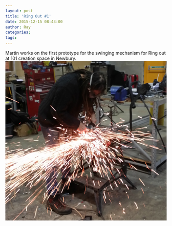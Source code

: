 ```yaml
---
layout: post
title: 'Ring Out #1'
date: 2015-12-15 08:43:00
author: Ray
categories:
tags:
---
```



Martin works on the first prototype for the swinging mechanism for Ring out at 101 creation space in Newbury.![](/uploads/versions/martin-welds------x----2310-2286x---.jpg)